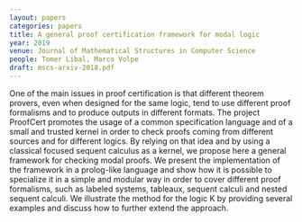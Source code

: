 ```yaml
---
layout: papers
categories: papers
title: A general proof certification framework for modal logic
year: 2019
venue: Journal of Mathematical Structures in Computer Science
people: Tomer Libal, Marco Volpe
draft: mscs-arxiv-2018.pdf
---
```

One of the main issues in proof certification is that different theorem
provers, even when designed for the same logic, tend to use different
proof formalisms and to produce outputs in different formats. The
project ProofCert promotes the usage of a common specification language
and of a small and trusted kernel in order to check proofs coming from
different sources and for different logics. By relying on that idea and
by using a classical focused sequent calculus as a kernel, we propose
here a general framework for checking modal proofs. We present the
implementation of the framework in a prolog-like language and show how
it is possible to specialize it in a simple and modular way in order to
cover different proof formalisms, such as labeled systems, tableaux,
sequent calculi and nested sequent calculi. We illustrate the method for
the logic K by providing several examples and discuss how to further
extend the approach.
